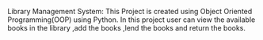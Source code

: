 Library Management System:
This Project is created using Object Oriented Programming(OOP) using Python.
In this project user can view the available books in the library ,add the books ,lend the books and return the books.
